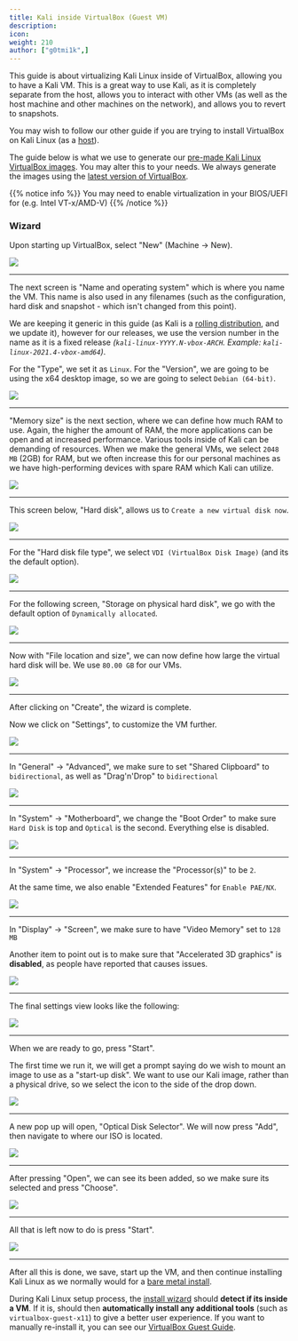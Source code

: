 ```yaml
---
title: Kali inside VirtualBox (Guest VM)
description:
icon:
weight: 210
author: ["g0tmi1k",]
---
```


This guide is about virtualizing Kali Linux inside of VirtualBox, allowing you to have a Kali VM. This is a great way to use Kali, as it is completely separate from the host, allows you to interact with other VMs (as well as the host machine and other machines on the network), and allows you to revert to snapshots.

You may wish to follow our other guide if you are trying to install VirtualBox on Kali Linux (as a [host](/docs/virtualization/install-virtualbox-host/)).

The guide below is what we use to generate our [pre-made Kali Linux VirtualBox images](/get-kali/#kali-virtual-machines). You may alter this to your needs. We always generate the images using the [latest version of VirtualBox](https://www.virtualbox.org/wiki/Downloads).

{{% notice info %}}
You may need to enable virtualization in your BIOS/UEFI for (e.g. Intel VT-x/AMD-V)
{{% /notice %}}

### Wizard

Upon starting up VirtualBox, select "New" (Machine -> New).

![](vb-01.png)

- - -

The next screen is "Name and operating system" which is where you name the VM. This name is also used in any filenames (such as the configuration, hard disk and snapshot - which isn't changed from this point).

We are keeping it generic in this guide (as Kali is a [rolling distribution](/docs/general-use/kali-branches/), and we update it), however for our releases, we use the version number in the name as it is a fixed release _(`kali-linux-YYYY.N-vbox-ARCH`. Example: `kali-linux-2021.4-vbox-amd64`)_.

For the "Type", we set it as `Linux`. For the "Version", we are going to be using the x64 desktop image, so we are going to select `Debian (64-bit)`.

![](vb-02.png)

- - -

"Memory size" is the next section, where we can define how much RAM to use. Again, the higher the amount of RAM, the more applications can be open and at increased performance. Various tools inside of Kali can be demanding of resources. When we make the general VMs, we select `2048 MB` (2GB) for RAM, but we often increase this for our personal machines as we have high-performing devices with spare RAM which Kali can utilize.

![](vb-03.png)

- - -

This screen below, "Hard disk", allows us to `Create a new virtual disk now`.

![](vb-04.png)

- - -

For the "Hard disk file type", we select `VDI (VirtualBox Disk Image)` (and its the default option).

![](vb-05.png)

- - -

For the following screen, "Storage on physical hard disk", we go with the default option of `Dynamically allocated`.

![](vb-06.png)

- - -

Now with "File location and size", we can now define how large the virtual hard disk will be. We use `80.00 GB` for our VMs.

![](vb-07.png)

- - -

After clicking on "Create", the wizard is complete.

Now we click on "Settings", to customize the VM further.

![](vb-08.png)

- - -

In "General" -> "Advanced", we make sure to set "Shared Clipboard" to `bidirectional`, as well as "Drag'n'Drop" to `bidirectional`

![](vb-09.png)

- - -

In "System" -> "Motherboard", we change the "Boot Order" to make sure `Hard Disk` is top and `Optical` is the second. Everything else is disabled.

![](vb-10.png)

- - -

In "System" -> "Processor", we increase the "Processor(s)" to be `2`.

At the same time, we also enable "Extended Features" for `Enable PAE/NX`.

![](vb-11.png)

- - -

In "Display" -> "Screen", we make sure to have "Video Memory" set to `128 MB`

Another item to point out is to make sure that "Accelerated 3D graphics" is **disabled**, as people have reported that causes issues.

![](vb-12.png)

- - -

The final settings view looks like the following:

![](vb-13.png)

- - -

When we are ready to go, press "Start".

The first time we run it, we will get a prompt saying do we wish to mount an image to use as a "start-up disk". We want to use our Kali image, rather than a physical drive, so we select the icon to the side of the drop down.

![](vb-14.png)

- - -

A new pop up will open, "Optical Disk Selector". We will now press "Add", then navigate to where our ISO is located.

![](vb-15.png)

- - -

After pressing "Open", we can see its been added, so we make sure its selected and press "Choose".

![](vb-16.png)

- - -

All that is left now to do is press "Start".

![](vb-17.png)

- - -

After all this is done, we save, start up the VM, and then continue installing Kali Linux as we normally would for a [bare metal install](/docs/installation/hard-disk-install/).

During Kali Linux setup process, the [install wizard](https://gitlab.com/kalilinux/build-scripts/live-build-config/-/blob/master/simple-cdd/profiles/offline.downloads) should **detect if its inside a VM**. If it is, should then **automatically install any additional tools** (such as `virtualbox-guest-x11`) to give a better user experience. If you want to manually re-install it, you can see our [VirtualBox Guest Guide](/docs/virtualization/install-virtualbox-guest-additions/).
